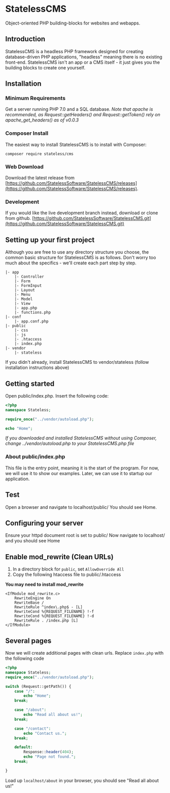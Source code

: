 # StatelessCMS
Object-oriented PHP building-blocks for websites and webapps.

## Introduction
StatelessCMS is a headless PHP framework designed for creating database-driven PHP applications, "headless" meaning there is no existing front-end.  StatelessCMS isn't an app or a CMS itself - it just gives you the building blocks to create one yourself.

## Installation
### Minimum Requirements
Get a server running PHP 7.0 and a SQL database.
*Note that apache is recommended, as Request::getHeaders() and Request::getToken() rely on apache_get_headers() as of v0.0.3*

### Composer Install
The easiest way to install StatelessCMS is to install with Composer:
```
composer require stateless/cms
```

### Web Download
Download the latest release from [https://github.com/StatelessSoftware/StatelessCMS/releases](https://github.com/StatelessSoftware/StatelessCMS/releases).

### Development
If you would like the live development branch instead, download or clone from github.  [https://github.com/StatelessSoftware/StatelessCMS.git](https://github.com/StatelessSoftware/StatelessCMS.git)

## Setting up your first project
Although you are free to use any directory structure you choose, the common basic structure for StatelessCMS is as follows.  Don't worry too much about the specifics - we'll create each part step by step.

```
|- app
    |- Controller
    |- Form
    |- FormInput
    |- Layout
    |- Menu
    |- Model
    |- View
    |- app.php
    |- functions.php
|- conf
    |- app.conf.php
|- public
    |- css
    |- js
    |- .htaccess
    |- index.php
|- vendor
    |- stateless

```
If you didn't already, install StatelessCMS to vendor/stateless (follow installation instructions above)

## Getting started
Open public/index.php.  Insert the following code:

```php
<?php
namespace Stateless;

require_once("../vendor/autoload.php");

echo "Home";
```

*If you downloaded and installed StatelessCMS without using Composer, change ../vendor/autoload.php to your StatelessCMS.php file*

### About public/index.php
This file is the entry point, meaning it is the start of the program.  For now, we will use it to show our examples.  Later, we can use it to startup our application.

## Test
Open a browser and navigate to localhost/public/
You should see Home.

## Configuring your server
Ensure your httpd document root is set to public/
Now navigate to localhost/ and you should see Home

## Enable mod_rewrite (Clean URLs)
1. In a directory block for `public`, set `AllowOverride All`
2. Copy the following htaccess file to public/.htaccess

**You may need to install mod_rewrite**

```
<IfModule mod_rewrite.c>
    RewriteEngine On
    RewriteBase /
    RewriteRule ^index\.php$ - [L]
    RewriteCond %{REQUEST_FILENAME} !-f
    RewriteCond %{REQUEST_FILENAME} !-d
    RewriteRule . /index.php [L]
</IfModule>
```

## Several pages
Now we will create additional pages with clean urls.  Replace `index.php` with the following code

```php
<?php
namespace Stateless;
require_once("../vendor/autoload.php");

switch (Request::getPath()) {
    case "/":
        echo "Home";
    break;

    case "/about":
        echo "Read all about us!";
    break;

    case "/contact":
        echo "Contact us.";
    break;

    default:
        Response::header(404);
        echo "Page not found.";
    break;

}
```

Load up `localhost/about` in your browser, you should see "Read all about us!"